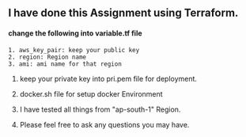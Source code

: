 ## I have done this Assignment using Terraform.

#### change the following into variable.tf file
	1. aws_key_pair: keep your public key
	2. region: Region name 
	3. ami: ami name for that region

1. keep your private key into pri.pem file for deployment.
2. docker.sh file for setup docker Environment 

4. I have tested all things from "ap-south-1" Region.
5. Please feel free to ask any questions you may have.
